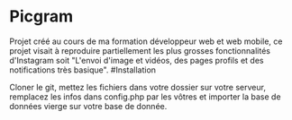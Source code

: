 # Picgram
Projet créé au cours de ma formation développeur web et web mobile, ce projet visait à reproduire partiellement les plus grosses fonctionnalités d'Instagram soit "L'envoi d'image et vidéos, des pages profils et des notifications très basique".
#Installation

Cloner le git, mettez les fichiers dans votre dossier sur votre serveur, remplacez les infos dans config.php par les vôtres et importer la base de données vierge sur votre base de donnée.
